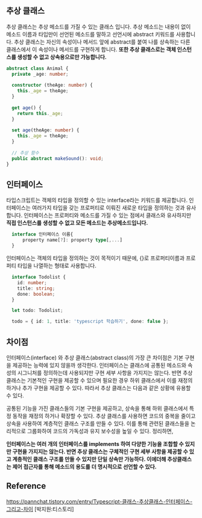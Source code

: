 


## 추상 클래스

추상 클래스는 추상 메소드를 가질 수 있는 클래스 입니다. 
추상 메소드는 내용이 없이 메소드 이름과 타입만이 선언된 메소드를 말하고 선언시에 abstract 키워드를 사용합니다. 
추상 클래스는 자신의 속성이나 메서드 앞에 abstract를 붙여 나를 상속하는 다른 클래스에서 이 속성이나 메서드를 구현하게 합니다. 
**또한 추상 클래스로는 객체 인스턴스를 생성할 수 없고 상속용으로만 가능합니다.**
  
```typescript
abstract class Animal {
  private _age: number;
  
  constructor (theAge: number) {
    this._age = theAge;
  }
  
  get age() {
    return this._age;
  }
  
  set age(theAge: number) {
    this._age = theAge;
  }
  
  // 추상 함수
  public abstract makeSound(): void;
}
```



## 인터페이스
타입스크립트는 객체의 타입을 정의할 수 있는 interface라는 키워드를 제공합니다. 
인터페이스는 여러가지 타입을 갖는 프로퍼티로 이뤄진 새로운 타입을 정의하는 것과 유사합니다.
인터페이스는 프로퍼티와 메소드를 가질 수 있는 점에서 클래스와 유사하지만 
**직접 인스턴스를 생성할 수 없고 모든 메소드는 추상메소드입니다.**  


```typescript
  interface 인터페이스 이름{
      property name[?]: property type[,...]
  }
```

인터페이스는 객체의 타입을 정의하는 것이 목적이기 때문에, 
{}로 프로퍼티이름과 프로퍼티 타입을 나열하는 형태로 사용합니다.

```typescript
  interface Todolist {
    id: number;
    title: string;
    done: boolean;
  }

  let todo: Todolist;

  todo = { id: 1, title: 'typescript 학습하기', done: false };
```


## 차이점  
인터페이스(interface) 와 추상 클래스(abstract class)의 가장 큰 차이점은 기본 구현을 제공하는 능력에 있지 않을까 생각한다.
인터페이스는 클래스에 공통된 메소드와 속성의 시그니처를 정의하는데 사용되지만 구현 세부 사항을 가지지는 않는다. 
반면 추상 클래스는 기본적인 구현을 제공할 수 있으며 필요한 경우 하위 클래스에서 이를 재정의 하거나 추가 구현을 제공할 수 있다. 따라서 추상 클래스는 다음과 같은 상황에 유용할 수 있다.

공통된 기능을 가진 클래스들의 기본 구현을 제공하고, 상속을 통해 하위 클래스에서 특정 동작을 재정의 하거나 확장할 수 있다.
추상 클래스를 사용하면 코드의 중복을 줄이고 상속을 사용하여 계층적인 클래스 구조를 만들 수 있다. 
이를 통해 관련된 클래스들을 논리적으로 그룹화하여 코드의 가독성과 유지 보수성을 높일 수 있다.
정리하면, 

**인터페이스는 여러 개의 인터페이스를 implements 하여 다양한 기능을 조합할 수 있지만 구현을 가지지는 않는다. 
반면 추상 클래스는 구체적인 구현 세부 사항을 제공할 수 있고 계층적인 클래스 구조를 만들 수 있지만 단일 상속만 가능하다.
이에더해 추상클래스는 제어 접근자를 통해 메소드의 용도를 더 명시적으로 선언할 수 있다.**





## Reference
https://pannchat.tistory.com/entry/Typescript-클래스-추상클래스-인터페이스-그리고-차이 [박지원:티스토리]
